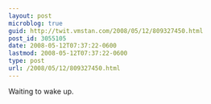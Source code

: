 ```yaml
---
layout: post
microblog: true
guid: http://twit.vmstan.com/2008/05/12/809327450.html
post_id: 3055105
date: 2008-05-12T07:37:22-0600
lastmod: 2008-05-12T07:37:22-0600
type: post
url: /2008/05/12/809327450.html
---
```

Waiting to wake up.
